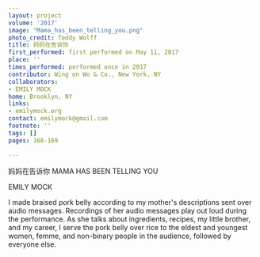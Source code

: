 ```yaml
---
layout: project
volume: '2017'
image: "Mama_has_been_telling_you.png"
photo_credit: Teddy Wolff
title: 妈妈在告诉你
first_performed: first performed on May 11, 2017
place: ''
times_performed: performed once in 2017
contributor: Wing on Wo & Co., New York, NY
collaborators:
- EMILY MOCK
home: Brooklyn, NY
links:
- emilymock.org
contact: emilymock@gmail.com
footnote: ''
tags: []
pages: 168-169

---
```


妈妈在告诉你 MAMA HAS BEEN TELLING YOU

EMILY MOCK

I made braised pork belly according to my mother's descriptions sent over audio messages. Recordings of her audio messages play out loud during the performance. As she talks about ingredients, recipes, my little brother, and my career, I serve the pork belly over rice to the eldest and youngest women, femme, and non-binary people in the audience, followed by everyone else.

